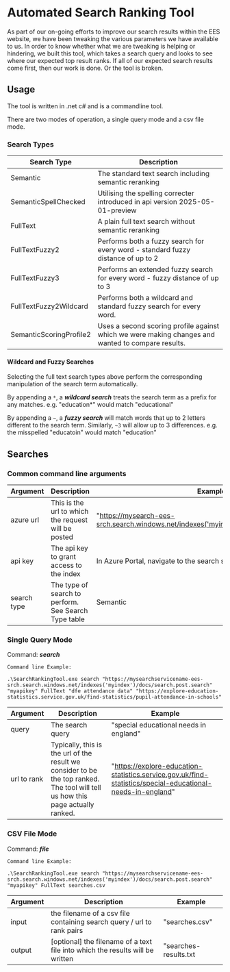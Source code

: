 # Automated Search Ranking Tool

As part of our on-going efforts to improve our search results within the EES website, we have been tweaking the various parameters we have available to us. In order to know whether what we are tweaking is helping or hindering, we built this tool, which takes a search query and looks to see where our expected top result ranks. If all of our expected search results come first, then our work is done. Or the tool is broken.

## Usage

The tool is written in .net c# and is a commandline tool. 

There are two modes of operation, a single query mode and a csv file mode.

### Search Types
| Search Type | Description                                                                                       |
| ----------- |---------------------------------------------------------------------------------------------------|
| Semantic | The standard text search including semantic reranking                                             |
| SemanticSpellChecked | Utilising the spelling correcter introduced in api version 2025-05-01-preview                     |
| FullText | A plain full text search without semantic reranking                                               |                          
| FullTextFuzzy2 | Performs both a fuzzy search for every word - standard fuzzy distance of up to 2                  |
| FullTextFuzzy3 | Performs an extended fuzzy search for every word - fuzzy distance of up to 3                      |
| FullTextFuzzy2Wildcard | Performs both a wildcard and standard fuzzy search for every word.                                |
| SemanticScoringProfile2 | Uses a second scoring profile against which we were making changes and wanted to compare results. |

#### Wildcard and Fuzzy Searches
Selecting the full text search types above perform the corresponding manipulation of the search term automatically.

By appending a `*`, a **_wildcard search_** treats the search term as a prefix for any matches. e.g. "education*" would match "educational" 

By appending a `~`, a **_fuzzy search_** will match words that up to 2 letters different to the search term. Similarly, `~3` will allow up to 3 differences. e.g. the misspelled "educatoin" would match "education"

## Searches
### Common command line arguments
| Argument    | Description                                                                                                                     | Example                                                                                   |
|-------------|---------------------------------------------------------------------------------------------------------------------------------|-------------------------------------------------------------------------------------------|
| azure url   | This is the url to which the request will be posted                                                                             | "https://mysearch-ees-srch.search.windows.net/indexes('myindex')/docs/search.post.search" |
| api key     | The api key to grant access to the index                                                                                        | In Azure Portal, navigate to the search service > settings > Keys |
| search type | The type of search to perform. See Search Type table                                                                            | Semantic |


### Single Query Mode
Command: **_search_**

```text
Command line Example:

.\SearchRankingTool.exe search "https://mysearchservicename-ees-srch.search.windows.net/indexes('myindex')/docs/search.post.search" "myapikey" FullText "dfe attendance data" "https://explore-education-statistics.service.gov.uk/find-statistics/pupil-attendance-in-schools"
```

| Argument    | Description                                                                                                                     | Example                                                                                   |
|-------------|---------------------------------------------------------------------------------------------------------------------------------|-------------------------------------------------------------------------------------------|
| query | The search query                                                                                                                | "special educational needs in england" |
| url to rank | Typically, this is the url of the result we consider to be the top ranked. The tool will tell us how this page actually ranked. | "https://explore-education-statistics.service.gov.uk/find-statistics/special-educational-needs-in-england" |

### CSV File Mode
Command: **_file_**

```text
Command line Example:

.\SearchRankingTool.exe search "https://mysearchservicename-ees-srch.search.windows.net/indexes('myindex')/docs/search.post.search" "myapikey" FullText searches.csv
```
| Argument | Description                                                            | Example       |
|----------|------------------------------------------------------------------------|---------------|
| input    | the filename of a csv file containing search query / url to rank pairs | "searches.csv" |
| output | [optional] the filename of a text file into which the results will be written | "searches-results.txt|
